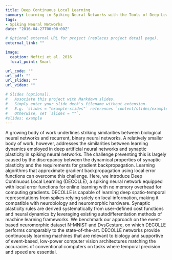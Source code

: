 ```yaml
---
title: Deep Continuous Local Learning
summary: Learning in Spiking Neural Networks with the Tools of Deep Learning
tags:
- Spiking Neural Networks
date: "2016-04-27T00:00:00Z"

# Optional external URL for project (replaces project detail page).
external_link: ""

image:
  caption: Neftci et al. 2016
  focal_point: Smart

url_code: ""
url_pdf: ""
url_slides: ""
url_video: ""

# Slides (optional).
#   Associate this project with Markdown slides.
#   Simply enter your slide deck's filename without extension.
#   E.g. `slides = "example-slides"` references `content/slides/example-slides.md`.
#   Otherwise, set `slides = ""`.
#slides: example
---
```


A growing body of work underlines striking similarities between biological neural networks and recurrent, binary neural networks. A relatively smaller body of work, however, addresses the similarities between learning dynamics employed in deep artificial neural networks and synaptic plasticity in spiking neural networks. The challenge preventing this is largely caused by the discrepancy between the dynamical properties of synaptic plasticity and the requirements for gradient backpropagation. Learning algorithms that approximate gradient backpropagation using local error functions can overcome this challenge. Here, we introduce Deep Continuous Local Learning (DECOLLE), a spiking neural network equipped with local error functions for online learning with no memory overhead for computing gradients. DECOLLE is capable of learning deep spatio-temporal representations from spikes relying solely on local information, making it compatible with neurobiology and neuromorphic hardware. Synaptic plasticity rules are derived systematically from user-defined cost functions and neural dynamics by leveraging existing autodifferentiation methods of machine learning frameworks. We benchmark our approach on the event-based neuromorphic dataset N-MNIST and DvsGesture, on which DECOLLE performs comparably to the state-of-the-art. DECOLLE networks provide continuously learning machines that are relevant to biology and supportive of event-based, low-power computer vision architectures matching the accuracies of conventional computers on tasks where temporal precision and speed are essential.



